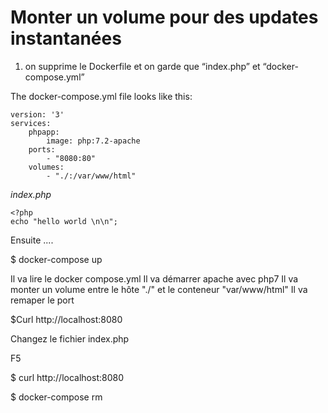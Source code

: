 # Monter un volume pour des updates instantanées

1. on supprime le Dockerfile et on garde que  “index.php” et “docker-compose.yml” 

The docker-compose.yml file looks like this:

    version: '3'
    services:
        phpapp:
            image: php:7.2-apache
        ports:
            - "8080:80"
        volumes:
            - "./:/var/www/html"

_index.php_

    <?php
    echo "hello world \n\n";


Ensuite ....

$ docker-compose up


Il va lire le docker compose.yml
Il va démarrer apache avec php7
Il va monter un volume entre le hôte "./" et le conteneur "var/www/html"
Il va remaper le port

$Curl http://localhost:8080
 

Changez le fichier index.php

F5

$ curl http://localhost:8080

$ docker-compose rm
